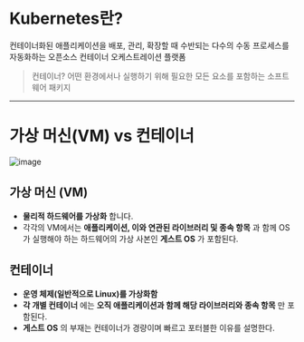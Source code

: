 # Kubernetes란?

컨테이너화된 애플리케이션을 배포, 관리, 확장할 때 수반되는 다수의 수동 프로세스를 자동화하는 오픈소스 컨테이너 오케스트레이션 플랫폼

> 컨테이너? 어떤 환경에서나 실행하기 위해 필요한 모든 요소를 포함하는 소프트웨어 패키지

---

# 가상 머신(VM) vs 컨테이너

![image](https://user-images.githubusercontent.com/54052704/223016571-340cbfc7-9c2f-4253-8d0f-81088231b73e.png)

## 가상 머신 (VM)

- __물리적 하드웨어를 가상화__ 합니다.
- 각각의 VM에서는 __애플리케이션, 이와 연관된 라이브러리 및 종속 항목__ 과 함께 OS가 실행해야 하는 하드웨어의 가상 사본인 __게스트 OS__ 가 포함된다.

## 컨테이너

- __운영 체제(일반적으로 Linux)를 가상화함__
- __각 개별 컨테이너__ 에는 __오직 애플리케이션과 함께 해당 라이브러리와 종속 항목__ 만 포함된다.
- __게스트 OS__ 의 부재는 컨테이너가 경량이며 빠르고 포터블한 이유를 설명한다.

